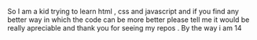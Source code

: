  So I am a kid trying to learn html , css and javascript and if you find any better way in which the code can be more better please tell me it would be really apreciable and thank you for seeing my repos . By the way i am 14 
